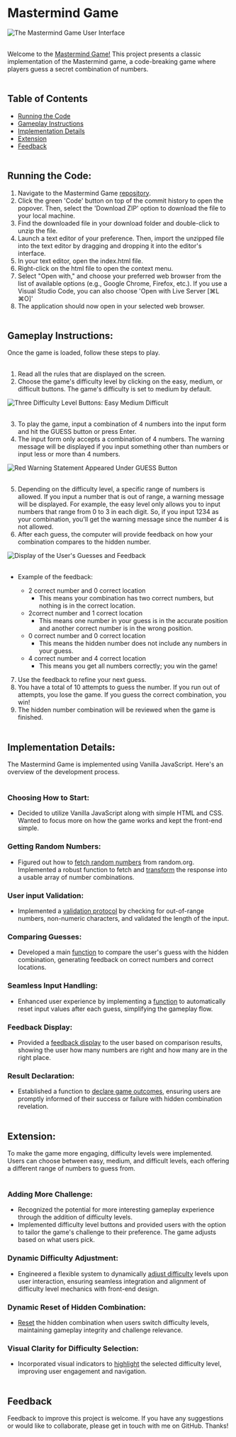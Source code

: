 # Mastermind Game

![The Mastermind Game User Interface](https://res.cloudinary.com/dnc7potxo/image/upload/v1714597538/ReadMe-Images/Mastermind%20Game/Main_tchsxj.png) <br><br>

Welcome to the [Mastermind Game!](https://su-t-mastermind-game.netlify.app/) This project presents a classic implementation of the Mastermind game, a code-breaking game where players guess a secret combination of numbers. <br><br>

## Table of Contents

- [Running the Code](#howtorun)
- [Gameplay Instructions](#howtoplay)
- [Implementation Details](#implementation)
- [Extension](#extension)
- [Feedback](#feedback) <br><br>

## Running the Code: <a name="howtorun"></a>

1. Navigate to the Mastermind Game [repository](https://github.com/SutheeDev/mastermind-game).
2. Click the green 'Code' button on top of the commit history to open the popover. Then, select the 'Download ZIP' option to download the file to your local machine.
3. Find the downloaded file in your download folder and double-click to unzip the file.
4. Launch a text editor of your preference. Then, import the unzipped file into the text editor by dragging and dropping it into the editor's interface.
5. In your text editor, open the index.html file.
6. Right-click on the html file to open the context menu.
7. Select "Open with," and choose your preferred web browser from the list of available options (e.g., Google Chrome, Firefox, etc.). If you use a Visual Studio Code, you can also choose 'Open with Live Server [⌘L ⌘O]'
8. The application should now open in your selected web browser. <br><br>

## Gameplay Instructions: <a name="howtoplay"></a>

Once the game is loaded, follow these steps to play. <br><br>

1. Read all the rules that are displayed on the screen.
2. Choose the game's difficulty level by clicking on the easy, medium, or difficult buttons. The game's difficulty is set to medium by default.

![Three Difficulty Level Buttons: Easy Medium Difficult](https://res.cloudinary.com/dnc7potxo/image/upload/v1714607229/ReadMe-Images/Mastermind%20Game/levelBtns_tfvyo7.png) <br><br>

3. To play the game, input a combination of 4 numbers into the input form and hit the GUESS button or press Enter.
4. The input form only accepts a combination of 4 numbers. The warning message will be displayed if you input something other than numbers or input less or more than 4 numbers.

![Red Warning Statement Appeared Under GUESS Button](https://res.cloudinary.com/dnc7potxo/image/upload/v1714607230/ReadMe-Images/Mastermind%20Game/Warning_qgywfo.png) <br><br>

5. Depending on the difficulty level, a specific range of numbers is allowed. If you input a number that is out of range, a warning message will be displayed. For example, the easy level only allows you to input numbers that range from 0 to 3 in each digit. So, if you input 1234 as your combination, you'll get the warning message since the number 4 is not allowed.
6. After each guess, the computer will provide feedback on how your combination compares to the hidden number. <br>

![Display of the User's Guesses and Feedback](https://res.cloudinary.com/dnc7potxo/image/upload/v1714607229/ReadMe-Images/Mastermind%20Game/Feedback_fligwa.png) <br><br>

- Example of the feedback:

  - 2 correct number and 0 correct location
    - This means your combination has two correct numbers, but nothing is in the correct location.
  - 2correct number and 1 correct location
    - This means one number in your guess is in the accurate position and another correct number is in the wrong position.
  - 0 correct number and 0 correct location
    - This means the hidden number does not include any numbers in your guess.
  - 4 correct number and 4 correct location
    - This means you get all numbers correctly; you win the game! <br>

7. Use the feedback to refine your next guess.
8. You have a total of 10 attempts to guess the number. If you run out of attempts, you lose the game. If you guess the correct combination, you win!
9. The hidden number combination will be reviewed when the game is finished. <br><br>

## Implementation Details: <a name="implementation"></a>

The Mastermind Game is implemented using Vanilla JavaScript. Here's an overview of the development process. <br><br>

### Choosing How to Start:

- Decided to utilize Vanilla JavaScript along with simple HTML and CSS. Wanted to focus more on how the game works and kept the front-end simple.

### Getting Random Numbers:

- Figured out how to [fetch random numbers](https://github.com/SutheeDev/mastermind-game/blob/fde5ac28cebfd8cbd081300ea87aba5635245f37/index.js#L68-L82) from random.org. Implemented a robust function to fetch and [transform](https://github.com/SutheeDev/mastermind-game/blob/fde5ac28cebfd8cbd081300ea87aba5635245f37/index.js#L85-L92) the response into a usable array of number combinations.

### User input Validation:

- Implemented a [validation protocol](https://github.com/SutheeDev/mastermind-game/blob/fde5ac28cebfd8cbd081300ea87aba5635245f37/index.js#L161-L181) by checking for out-of-range numbers, non-numeric characters, and validated the length of the input.

### Comparing Guesses:

- Developed a main [function](https://github.com/SutheeDev/mastermind-game/blob/fde5ac28cebfd8cbd081300ea87aba5635245f37/index.js#L94-L118) to compare the user's guess with the hidden combination, generating feedback on correct numbers and correct locations.

### Seamless Input Handling:

- Enhanced user experience by implementing a [function](https://github.com/SutheeDev/mastermind-game/blob/fde5ac28cebfd8cbd081300ea87aba5635245f37/index.js#L46-L49) to automatically reset input values after each guess, simplifying the gameplay flow.

### Feedback Display:

- Provided a [feedback display](https://github.com/SutheeDev/mastermind-game/blob/fde5ac28cebfd8cbd081300ea87aba5635245f37/index.js#L199-L211) to the user based on comparison results, showing the user how many numbers are right and how many are in the right place.

### Result Declaration:

- Established a function to [declare game outcomes](https://github.com/SutheeDev/mastermind-game/blob/fde5ac28cebfd8cbd081300ea87aba5635245f37/index.js#L120-L146), ensuring users are promptly informed of their success or failure with hidden combination revelation. <br><br>

## Extension: <a name="extension"></a>

To make the game more engaging, difficulty levels were implemented. Users can choose between easy, medium, and difficult levels, each offering a different range of numbers to guess from. <br><br>

### Adding More Challenge:

- Recognized the potential for more interesting gameplay experience through the addition of difficulty levels.
- Implemented difficulty level buttons and provided users with the option to tailor the game's challenge to their preference. The game adjusts based on what users pick.

### Dynamic Difficulty Adjustment:

- Engineered a flexible system to dynamically [adjust difficulty](https://github.com/SutheeDev/mastermind-game/blob/fde5ac28cebfd8cbd081300ea87aba5635245f37/index.js#L16-L26) levels upon user interaction, ensuring seamless integration and alignment of difficulty level mechanics with front-end design.

### Dynamic Reset of Hidden Combination:

- [Reset](https://github.com/SutheeDev/mastermind-game/blob/fde5ac28cebfd8cbd081300ea87aba5635245f37/index.js#L24) the hidden combination when users switch difficulty levels, maintaining gameplay integrity and challenge relevance.

### Visual Clarity for Difficulty Selection:

- Incorporated visual indicators to [highlight](https://github.com/SutheeDev/mastermind-game/blob/fde5ac28cebfd8cbd081300ea87aba5635245f37/index.js#L28-L36) the selected difficulty level, improving user engagement and navigation. <br><br>

## Feedback <a name="feedback"></a>

Feedback to improve this project is welcome. If you have any suggestions or would like to collaborate, please get in touch with me on GitHub. Thanks!

